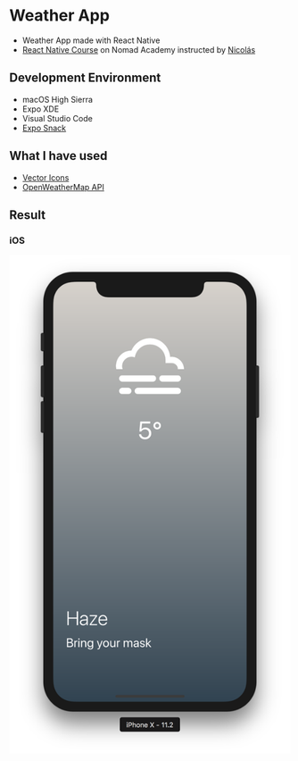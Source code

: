 # Weather App

  * Weather App made with React Native
  * [React Native Course](https://academy.nomadcoders.co/p/fucking-react-native-apps) on Nomad Academy instructed by [Nicolás](https://github.com/serranoarevalo)

## Development Environment

  * macOS High Sierra
  * Expo XDE
  * Visual Studio Code
  * [Expo Snack](https://snack.expo.io/)

## What I have used

  * [Vector Icons](https://expo.github.io/vector-icons/)
  * [OpenWeatherMap API](https://openweathermap.org/api)

## Result

### iOS

  ![](/images/ios.png)
